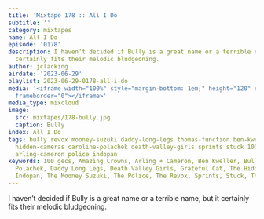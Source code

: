 ```yaml
---
title: 'Mixtape 178 :: All I Do'
subtitle: ''
category: mixtapes
name: All I Do
episode: '0178'
description: I haven’t decided if Bully is a great name or a terrible name, but it
  certainly fits their melodic bludgeoning.
author: jclacking
airdate: '2023-06-29'
playlist: 2023-06-29-0178-all-i-do
media: '<iframe width="100%" style="margin-bottom: 1em;" height="120" src="https://www.mixcloud.com/widget/iframe/?feed=%2Flouderthanwar%2Fthe-mixtape-all-i-do-2023-06-29%2F&hide_artwork=1&hide_cover=1&light=1"
  frameborder="0"></iframe>'
media_type: mixcloud
image:
  src: mixtapes/178-bully.jpg
  caption: Bully
index: All I Do
tags: bully revox mooney-suzuki daddy-long-legs thomas-function ben-kweller grateful-cat
  hidden-cameras caroline-polachek death-valley-girls sprints stuck 100-gecs amazing-crowns
  arling-cameron police indopan
keywords: 100 gecs, Amazing Crowns, Arling + Cameron, Ben Kweller, Bully, Caroline
  Polachek, Daddy Long Legs, Death Valley Girls, Grateful Cat, The Hidden Cameras,
  Indopan, The Mooney Suzuki, The Police, The Revox, Sprints, Stuck, Thomas Function
---
```

I haven’t decided if Bully is a great name or a terrible name, but it certainly fits their melodic bludgeoning.
